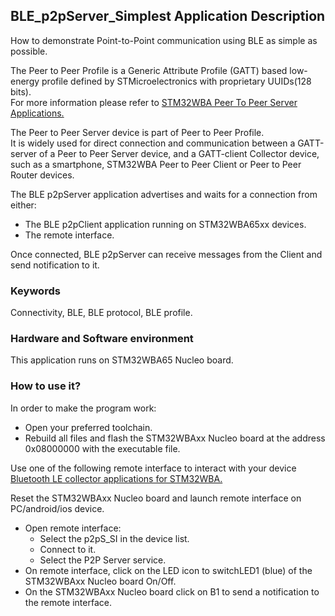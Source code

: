 ## __BLE_p2pServer_Simplest Application Description__

How to demonstrate Point-to-Point communication using BLE as simple as possible.  

The Peer to Peer Profile is a Generic Attribute Profile (GATT) based low-energy profile defined by STMicroelectronics with proprietary UUIDs(128 bits).  
For more information please refer to <a href="https://wiki.st.com/stm32mcu/wiki/Connectivity:STM32WBA_Peer_To_Peer#STM32WBA_Peer_to_Peer_Server_application"> STM32WBA Peer To Peer Server Applications.</a>  

The Peer to Peer Server device is part of Peer to Peer Profile.  
It is widely used for direct connection and communication between a GATT-server of a Peer to Peer Server device, and a GATT-client Collector device, such as a smartphone, STM32WBA Peer to Peer Client or Peer to Peer Router devices.  

The BLE p2pServer application advertises and waits for a connection from either:  

 - The BLE p2pClient application running on STM32WBA65xx devices.  
 - The remote interface.  

Once connected, BLE p2pServer can receive messages from the Client and send notification to it.  

### __Keywords__

Connectivity, BLE, BLE protocol, BLE profile.  

### __Hardware and Software environment__

This application runs on STM32WBA65 Nucleo board.  

### __How to use it?__

In order to make the program work:  

 - Open your preferred toolchain.  
 - Rebuild all files and flash the STM32WBAxx Nucleo board at the address 0x08000000 with the executable file.  

Use one of the following remote interface to interact with your device <a href="https://wiki.st.com/stm32mcu/wiki/Connectivity:BLE_smartphone_applications#Bluetooth-C2-AE_LE_collector_applications_for_STM32WBA
"> Bluetooth LE collector applications for STM32WBA.</a>  
	
Reset the STM32WBAxx Nucleo board and launch remote interface on PC/android/ios device.  

- Open remote interface:  
  - Select the p2pS_SI in the device list.  
  - Connect to it.  
  - Select the P2P Server service.  
 - On remote interface, click on the LED icon to switchLED1 (blue) of the STM32WBAxx Nucleo board On/Off.  
 - On the STM32WBAxx Nucleo board click on B1 to send a notification to the remote interface.  
